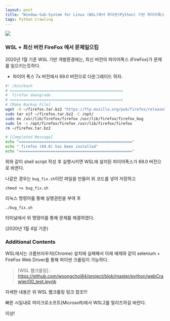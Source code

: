 ```yaml
---
layout: post
title: "Window-Sub-System for Linux (WSL)에서 파이썬(Python) 기반 파이어폭스(Firefox) 웹 크롤링(crawling)"
tags: Python Crawling
---
```


![](https://cdn.pixabay.com/photo/2017/07/25/22/54/office-2539844_1280.jpg)

### WSL + 최신 버전 FireFox 에서 문제일으킴


2020년 1월 기준 WSL 기반 개발환경에는,
최신 버전의 파이어폭스 (FireFox)가 문제를 일으키는듯하다.

- 파이어 폭스 7x 버전에서 69.0 버전으로 다운그레이드 하자.

```bash
#! /bin/bash
# ==================================================
#  firefox downgrade
# ==================================================
# [Make Backup File]
wget -O ~/firefox.tar.bz2 "https://ftp.mozilla.org/pub/firefox/releases/69.0/linux-x86_64/en-US/firefox-69.0.tar.bz2"
sudo tar xjf ~/firefox.tar.bz2 -C /opt/
sudo mv /usr/lib/firefox/firefox /usr/lib/firefox/firefox_bug
sudo ln -s /opt/firefox/firefox /usr/lib/firefox/firefox
rm ~/firefox.tar.bz2

# [Completed Message]
echo "=================================================="
echo " firefox (69.0) has been installed"
echo "=================================================="
```

위와 같이 shell script 작성 후 실행시키면 WSL에 설치된 파이어폭스가 69.0 버전으로 바뀐다.

나같은 경우는 `bug_fix.sh`이란 파일을 만들어 위 코드를 넣어 저장하고

```console
chmod +x bug_fix.sh
```

리눅스 명령어를 통해 실행권한을 부여 후

```console
./bug_fix.sh
```

터미널에서 위 명령어를 통해 문제를 해결하였다.

(2020년 1월 4일 기준)


### Additional Contents


WSL에서는 크롬브라우저(Chrome) 설치에 실패해서 아래 예제와 같이 selenium + FireFox Web Driver를 통해 파이썬 크롤링이 가능하다.

> [WSL 웹크롤링] : <https://github.com/woongchoi84/project/blob/master/python/webCrawler/00_test.ipynb>

자세한 내용은 위 WSL 웹크롤링 링크 참조!!!


빠른 시일내로 마이크로소프트(Microsoft)에서 WSL2를 릴리즈하길 바란다.

이상!

